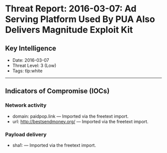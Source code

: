 # Threat Report: 2016-03-07: Ad Serving Platform Used By PUA Also Delivers Magnitude Exploit Kit


## Key Intelligence
* Date: 2016-03-07
* Threat Level: 3 (Low)
* Tags: tlp:white

---

## Indicators of Compromise (IOCs)
### Network activity
* domain: paidpop.link — Imported via the freetext import.
* url: http://bestsendmoney.org/ — Imported via the freetext import.

### Payload delivery
* sha1: <sha1> — Imported via the freetext import.
